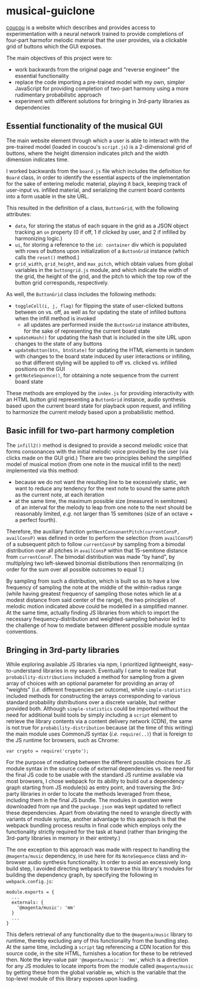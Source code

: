 # musical-guiclone

[coucou](https://coconet.glitch.me/#) is a website which describes and provides access to 
experimentation with a neural network trained to provide completions of four-part harmofor melodic material that the user provides, via a clickable grid of buttons which the GUI exposes.

The main objectives of this project were to:
* work backwards from the original page and "reverse engineer" the essential functionality
* replace the code importing a pre-trained model with my own, simpler JavaScript for 
  providing completion of two-part harmony using a more rudimentary probabilistic approach
* experiment with different solutions for bringing in 3rd-party libraries as dependencies

## Essential functionality of the musical GUI

The main website element through which a user is able to interact with the pre-trained model
(loaded in coucou's `script.js`) is a 2-dimensional grid of buttons, where the height dimension
indicates pitch and the width dimension indicates time. 

I worked backwards from the `board.js` file which includes the definition for `Board` class,
in order to identify the essential aspects of the implementation for the sake of entering 
melodic material, playing it back, keeping track of user-input vs. infilled material, and serializing
the current board contents into a form usable in the site URL. 

This resulted in the definition of a class, `ButtonGrid`, with the following attributes:
* `data`, for storing the status of each square in the grid as a JSON object tracking an 
  `on` property (0 if off, 1 if clicked by user, and 2 if infilled by harmonizing logic.)
* `ui`, for storing a reference to the `id: container` div which is populated with rows of buttons
  upon initialization of a `ButtonGrid` instance (which calls the `reset()` method.)
* `grid_width`, `grid_height`, and `max_pitch`, which obtain values from global variables in the 
  `buttongrid.js` module, and which indicate the width of the grid, the height of the grid, and the 
  pitch to which the top row of the button grid corresponds, respectively.
  
As well, the `ButtonGrid` class includes the following methods:
* `toggleCell(i, j, flag)` for flipping the state of user-clicked buttons between on vs. off, 
  as well as for updating the state of infilled buttons when the infill method is invoked
  - all updates are performed inside the `ButtonGrid` instance attributes, for the sake of 
    representing the current board state
* `updateHash()` for updating the hash that is included in the site URL upon changes to the state
  of any buttons
* `updateButton(btn, btnState)` for updating the HTML elements in tandem with changes to the board 
  state induced by user interactions or infilling, so that different styling will be applied to off 
  vs. clicked vs. infilled positions on the GUI
* `getNoteSequence()`, for obtaining a note sequence from the current board state

These methods are employed by the `index.js` for providing interactivity with an HTML button grid representing
a `ButtonGrid` instance, audio synthesis based upon the current board state for playback upon request, and infilling 
to harmonize the current melody based upon a probabilistic method.

## Basic infill for two-part harmony completion

The `infill2()` method is designed to provide a second melodic voice that forms consonances with the initial
melodic voice provided by the user (via clicks made on the GUI grid.) There are two principles behind the simplified
model of musical motion (from one note in the musical infill to the next) implemented via this method:

* because we do not want the resulting line to be excessively static, we want to reduce any tendency
  for the next note to sound the same pitch as the current note, at each iteration 
* at the same time, the maximum possible size (measured in semitones) of an interval for the melody to
  leap from one note to the next should be reasonably limited, *e.g.* not larger than 15 semitones
  (size of an octave + a perfect fourth).
  
Therefore, the auxiliary function `getNextConsonantPitch(currentConsP, availConsP)` was defined in order
to perform the selection (from `availConsP`) of a subsequent pitch to follow `currentConsP` by sampling from
a bimodal distribution over all pitches in `availConsP` within that 15-semitone distance from `currentConsP`.
The bimodal distribution was made "by hand", by multiplying two left-skewed binomial distributions then renormalizing
(in order for the sum over all possible outcomes to equal 1.) 

By sampling from such a distribution, which is built so as to have a low frequency of sampling the note at the 
middle of the within-radius range (while having greatest frequency of sampling those notes which lie at a modest
distance from said center of the range), the two principles of melodic motion indicated above could be modelled 
in a simplified manner. At the same time, actually finding JS libraries from which to import the necessary frequency-distribution
and weighted-sampling behavior led to the challenge of how to mediate between different possible module syntax conventions.

## Bringing in 3rd-party libraries

While exploring available JS libraries via npm, I prioritized lightweight, easy-to-understand libraries in my search.
Eventually I came to realize that `probability-distributions` included a method for sampling from a given array of 
choices with an optional parameter for providing an array of "weights" (*i.e.* different frequencies per outcome), while
`simple-statistics` included methods for constructing the arrays corresponding to various standard probability distributions 
over a discrete variable, but neither provided both. Although `simple-statistics` could be imported without the need for additional
build tools by simply including a `script` element to retrieve the library contents via a content delivery network (CDN), the same is
not true for `probability-distribution` because (at the time of this writing) the main module uses CommonJS syntax (*i.e.* `require(..)`) 
that is foreign to the JS runtime for browsers, such as Chrome:

```
var crypto = require('crypto');
```

For the purpose of mediating between the different possible choices for JS module syntax in the source code of external dependencies
vs. the need for the final JS code to be usable with the standard JS runtime available via most browsers, I chose webpack for its ability
to build out a dependency graph starting from JS module(s) as entry point, and traversing the 3rd-party libraries in order to locate the 
methods leveraged from these, including them in the final JS bundle. The modules in question were downloaded from `npm` and the 
`package.json` was kept updated to reflect these dependencies. Apart from obviating the need to wrangle directly with variants of module syntax,
another advantage to this approach is that the webpack bundling process results in final code which employs only the functionality strictly required
for the task at hand (rather than bringing the 3rd-party libraries in memory in their entirety.)

The one exception to this approach was made with respect to handling the `@magenta/music` dependency, in use here for its `NoteSequence` 
class and in-browser audio synthesis functionality. In order to avoid an excessively long build step, I avoided directing webpack to traverse 
this library's modules for building the dependency graph, by specifying the following in `webpack.config.js`:

```
module.exports = {
  ...
  externals: {
    '@magenta/music': 'mm'
  }
  ...
}
```

This defers retrieval of any functionality due to the `@magenta/music` library to runtime, thereby excluding
any of this functionality from the bundling step. At the same time, including a `script` tag referencing a CDN 
location for this source code, in the site HTML, furnishes a location for these to be retrieved then. Note the key-value
pair `'@magenta/music': 'mm'`, which is a direction for any JS modules to locate imports from the module called `@magenta/music`
by getting these from the global variable `mm`, which is the variable that the top-level module of this library exposes upon loading.